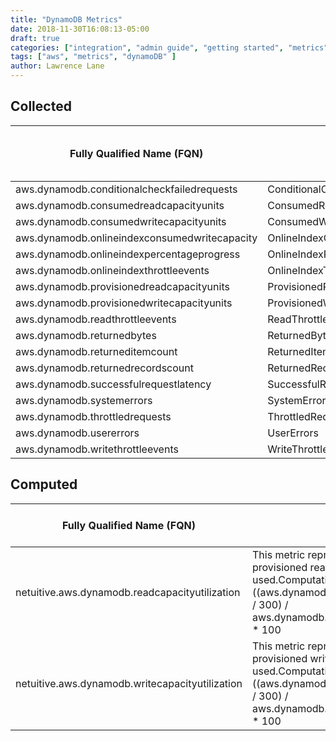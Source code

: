 ```yaml
---
title: "DynamoDB Metrics"
date: 2018-11-30T16:08:13-05:00
draft: true
categories: ["integration", "admin guide", "getting started", "metrics"]
tags: ["aws", "metrics", "dynamoDB" ]
author: Lawrence Lane
---
```


## Collected
| Fully Qualified Name (FQN)                    | AWS Metric                       | Statistic | Units   | Max  | Sparse Data Strategy (SDS) | BASE | CORR |
|-----------------------------------------------|----------------------------------|-----------|---------|------|----------------------------|------|------|
| aws.dynamodb.conditionalcheckfailedrequests   | ConditionalCheckFailedRequests   | sum       | count   | none | zero                       | no   | no   |
| aws.dynamodb.consumedreadcapacityunits        | ConsumedReadCapacityUnits        | sum       | count   | none | zero                       | yes  | no   |
| aws.dynamodb.consumedwritecapacityunits       | ConsumedWriteCapacityUnits       | sum       | count   | none | zero                       | yes  | no   |
| aws.dynamodb.onlineindexconsumedwritecapacity | OnlineIndexConsumedWriteCapacity | sum       | count   | none | zero                       | yes  | no   |
| aws.dynamodb.onlineindexpercentageprogress    | OnlineIndexPercentageProgress    | max       | percent | 100  | none                       | no   | no   |
| aws.dynamodb.onlineindexthrottleevents        | OnlineIndexThrottleEvents        | sum       | count   | none | zero                       | no   | no   |
| aws.dynamodb.provisionedreadcapacityunits     | ProvisionedReadCapacityUnits     | sum       | count   | none | zero                       | no   | no   |
| aws.dynamodb.provisionedwritecapacityunits    | ProvisionedWriteCapacityUnits    | sum       | count   | none | zero                       | no   | no   |
| aws.dynamodb.readthrottleevents               | ReadThrottleEvents               | sum       | count   | none | zero                       | no   | no   |
| aws.dynamodb.returnedbytes                    | ReturnedBytes                    | average   | bytes   | none | zero                       | yes  | yes  |
| aws.dynamodb.returneditemcount                | ReturnedItemCount                | average   | count   | none | zero                       | yes  | yes  |
| aws.dynamodb.returnedrecordscount             | ReturnedRecordsCount             | average   | count   | none | zero                       | yes  | yes  |
| aws.dynamodb.successfulrequestlatency         | SuccessfulRequestLatency         | average   | ms      | none | zero                       | yes  | yes  |
| aws.dynamodb.systemerrors                     | SystemErrors                     | sum       | count   | none | zero                       | no   | no   |
| aws.dynamodb.throttledrequests                | ThrottledRequests                | sum       | count   | none | zero                       | no   | no   |
| aws.dynamodb.usererrors                       | UserErrors                       | sum       | count   | none | zero                       | no   | no   |
| aws.dynamodb.writethrottleevents              | WriteThrottleEvents              | sum       | count   | none | zero                       | no   | no   |

## Computed

| Fully Qualified Name (FQN)                      | Description                                                                                                                                                                                          | Units   | Max | BASE | CORR | UTIL | Related Global Policies                            |
|-------------------------------------------------|------------------------------------------------------------------------------------------------------------------------------------------------------------------------------------------------------|---------|-----|------|------|------|----------------------------------------------------|
| netuitive.aws.dynamodb.readcapacityutilization  | This metric represents the percentage of the provisioned read capacity being used.Computation:((aws.dynamodb.consumedreadcapacityunits / 300) / aws.dynamodb.provisionedreadcapacityunits) * 100     | percent | 100 | yes  | yes  | yes  | AWS DynamoDB – Elevated Read Capacity Utilization  |
| netuitive.aws.dynamodb.writecapacityutilization | This metric represents the percentage of the provisioned write capacity being used.Computation: ((aws.dynamodb.consumedwritecapacityunits / 300) / aws.dynamodb.provisionedwritecapacityunits) * 100 | percent | 100 | yes  | yes  | yes  | AWS DynamoDB – Elevated Write Capacity Utilization |
